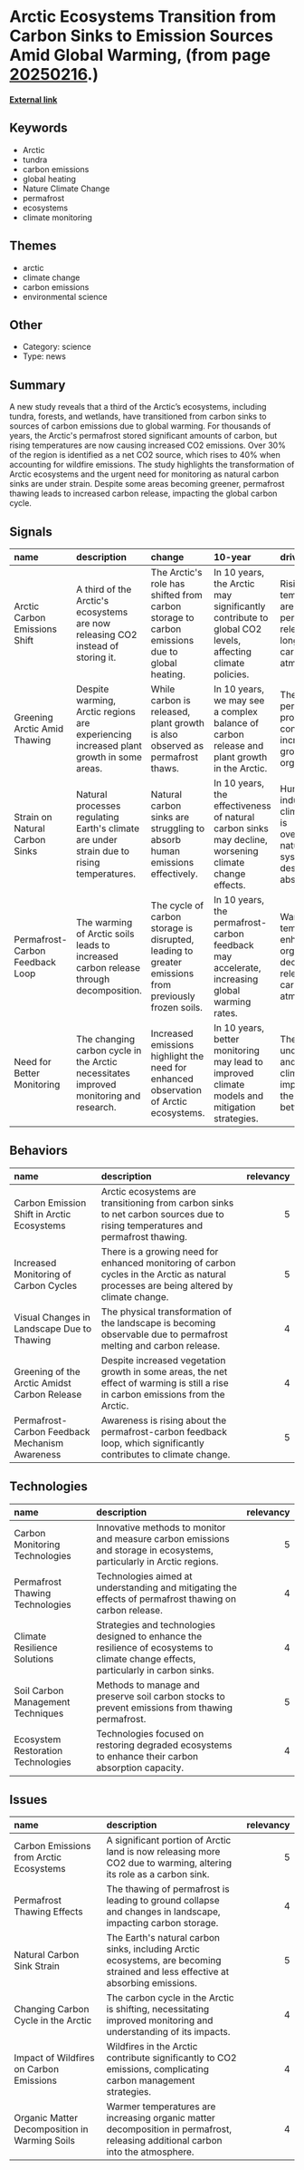 # __Arctic Ecosystems Transition from Carbon Sinks to Emission Sources Amid Global Warming__, (from page [20250216](https://kghosh.substack.com/p/20250216).)

__[External link](https://grist.org/science/a-third-of-the-arctics-vast-carbon-sink-now-a-source-of-emissions-study-reveals/)__



## Keywords

* Arctic
* tundra
* carbon emissions
* global heating
* Nature Climate Change
* permafrost
* ecosystems
* climate monitoring

## Themes

* arctic
* climate change
* carbon emissions
* environmental science

## Other

* Category: science
* Type: news

## Summary

A new study reveals that a third of the Arctic’s ecosystems, including tundra, forests, and wetlands, have transitioned from carbon sinks to sources of carbon emissions due to global warming. For thousands of years, the Arctic's permafrost stored significant amounts of carbon, but rising temperatures are now causing increased CO2 emissions. Over 30% of the region is identified as a net CO2 source, which rises to 40% when accounting for wildfire emissions. The study highlights the transformation of Arctic ecosystems and the urgent need for monitoring as natural carbon sinks are under strain. Despite some areas becoming greener, permafrost thawing leads to increased carbon release, impacting the global carbon cycle.

## Signals

| name                            | description                                                                               | change                                                                                               | 10-year                                                                                                | driving-force                                                                                        |   relevancy |
|:--------------------------------|:------------------------------------------------------------------------------------------|:-----------------------------------------------------------------------------------------------------|:-------------------------------------------------------------------------------------------------------|:-----------------------------------------------------------------------------------------------------|------------:|
| Arctic Carbon Emissions Shift   | A third of the Arctic's ecosystems are now releasing CO2 instead of storing it.           | The Arctic's role has shifted from carbon storage to carbon emissions due to global heating.         | In 10 years, the Arctic may significantly contribute to global CO2 levels, affecting climate policies. | Rising global temperatures are thawing permafrost, releasing long-stored carbon into the atmosphere. |           5 |
| Greening Arctic Amid Thawing    | Despite warming, Arctic regions are experiencing increased plant growth in some areas.    | While carbon is released, plant growth is also observed as permafrost thaws.                         | In 10 years, we may see a complex balance of carbon release and plant growth in the Arctic.            | The thawing of permafrost provides conditions for increased plant growth and organic matter.         |           4 |
| Strain on Natural Carbon Sinks  | Natural processes regulating Earth's climate are under strain due to rising temperatures. | Natural carbon sinks are struggling to absorb human emissions effectively.                           | In 10 years, the effectiveness of natural carbon sinks may decline, worsening climate change effects.  | Human-induced climate change is overwhelming natural systems designed to absorb CO2.                 |           4 |
| Permafrost-Carbon Feedback Loop | The warming of Arctic soils leads to increased carbon release through decomposition.      | The cycle of carbon storage is disrupted, leading to greater emissions from previously frozen soils. | In 10 years, the permafrost-carbon feedback may accelerate, increasing global warming rates.           | Warmer temperatures enhance organic matter decomposition, releasing carbon into the atmosphere.      |           5 |
| Need for Better Monitoring      | The changing carbon cycle in the Arctic necessitates improved monitoring and research.    | Increased emissions highlight the need for enhanced observation of Arctic ecosystems.                | In 10 years, better monitoring may lead to improved climate models and mitigation strategies.          | The urgency to understand and mitigate climate change impacts drives the need for better data.       |           4 |

## Behaviors

| name                                           | description                                                                                                                              |   relevancy |
|:-----------------------------------------------|:-----------------------------------------------------------------------------------------------------------------------------------------|------------:|
| Carbon Emission Shift in Arctic Ecosystems     | Arctic ecosystems are transitioning from carbon sinks to net carbon sources due to rising temperatures and permafrost thawing.           |           5 |
| Increased Monitoring of Carbon Cycles          | There is a growing need for enhanced monitoring of carbon cycles in the Arctic as natural processes are being altered by climate change. |           5 |
| Visual Changes in Landscape Due to Thawing     | The physical transformation of the landscape is becoming observable due to permafrost melting and carbon release.                        |           4 |
| Greening of the Arctic Amidst Carbon Release   | Despite increased vegetation growth in some areas, the net effect of warming is still a rise in carbon emissions from the Arctic.        |           4 |
| Permafrost-Carbon Feedback Mechanism Awareness | Awareness is rising about the permafrost-carbon feedback loop, which significantly contributes to climate change.                        |           5 |

## Technologies

| name                               | description                                                                                                                           |   relevancy |
|:-----------------------------------|:--------------------------------------------------------------------------------------------------------------------------------------|------------:|
| Carbon Monitoring Technologies     | Innovative methods to monitor and measure carbon emissions and storage in ecosystems, particularly in Arctic regions.                 |           5 |
| Permafrost Thawing Technologies    | Technologies aimed at understanding and mitigating the effects of permafrost thawing on carbon release.                               |           4 |
| Climate Resilience Solutions       | Strategies and technologies designed to enhance the resilience of ecosystems to climate change effects, particularly in carbon sinks. |           4 |
| Soil Carbon Management Techniques  | Methods to manage and preserve soil carbon stocks to prevent emissions from thawing permafrost.                                       |           5 |
| Ecosystem Restoration Technologies | Technologies focused on restoring degraded ecosystems to enhance their carbon absorption capacity.                                    |           4 |

## Issues

| name                                          | description                                                                                                                     |   relevancy |
|:----------------------------------------------|:--------------------------------------------------------------------------------------------------------------------------------|------------:|
| Carbon Emissions from Arctic Ecosystems       | A significant portion of Arctic land is now releasing more CO2 due to warming, altering its role as a carbon sink.              |           5 |
| Permafrost Thawing Effects                    | The thawing of permafrost is leading to ground collapse and changes in landscape, impacting carbon storage.                     |           4 |
| Natural Carbon Sink Strain                    | The Earth's natural carbon sinks, including Arctic ecosystems, are becoming strained and less effective at absorbing emissions. |           5 |
| Changing Carbon Cycle in the Arctic           | The carbon cycle in the Arctic is shifting, necessitating improved monitoring and understanding of its impacts.                 |           4 |
| Impact of Wildfires on Carbon Emissions       | Wildfires in the Arctic contribute significantly to CO2 emissions, complicating carbon management strategies.                   |           4 |
| Organic Matter Decomposition in Warming Soils | Warmer temperatures are increasing organic matter decomposition in permafrost, releasing additional carbon into the atmosphere. |           4 |
